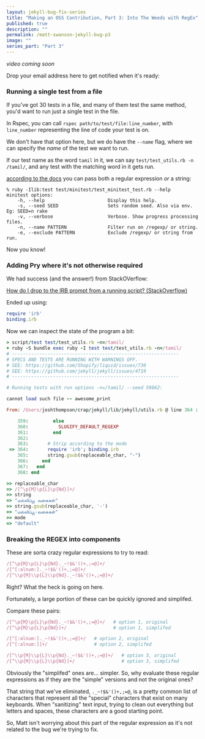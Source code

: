 ```yaml
---
layout: jekyll-bug-fix-series
title: "Making an OSS Contribution, Part 3: Into The Weeds with RegEx"
published: true
description: ""
permalink: /matt-swanson-jekyll-bug-p3
image: ""
series_part: "Part 3"
---
```



_video coming soon_

Drop your email address here to get notified when it's ready:

<script async data-uid="518bab5f60" src="https://josh-thompson.ck.page/518bab5f60/index.js"></script>


### Running a single test from a file

If you've got 30 tests in a file, and many of them test the same method, you'd want to run just a single test in the file. 

In Rspec, you can call `rspec path/to/test/file:line_number`, with `line_number` representing the line of code your test is on.

We don't have that option here, but we do have the `--name` flag, where we can specify the _name_ of the test we want to run.

If our test name as the word `tamil` in it, we can say `test/test_utils.rb -n /tamil/`, and any test with the matching word in it gets run.

[according to the docs](https://github.com/seattlerb/minitest#label-Running+Your+Tests) you can pass both a regular expression _or_ a string:

```
% ruby -Ilib:test test/minitest/test_minitest_test.rb --help
minitest options:
    -h, --help                       Display this help.
    -s, --seed SEED                  Sets random seed. Also via env. Eg: SEED=n rake
    -v, --verbose                    Verbose. Show progress processing files.
    -n, --name PATTERN               Filter run on /regexp/ or string.
    -e, --exclude PATTERN            Exclude /regexp/ or string from run.
```

Now you know!

### Adding Pry where it's not otherwise required

We had success (and the answer!) from StackOVerflow:

[How do I drop to the IRB prompt from a running script? (StackOverflow)](https://stackoverflow.com/questions/1144560/how-do-i-drop-to-the-irb-prompt-from-a-running-script)


Ended up using:

```ruby
require 'irb'
binding.irb
```

Now we can inspect the state of the program a bit:

```ruby
> script/test test/test_utils.rb -n=/tamil/
+ ruby -S bundle exec ruby -I test test/test_utils.rb -n=/tamil/
# -------------------------------------------------------------
# SPECS AND TESTS ARE RUNNING WITH WARNINGS OFF.
# SEE: https://github.com/Shopify/liquid/issues/730
# SEE: https://github.com/jekyll/jekyll/issues/4719
# -------------------------------------------------------------

# Running tests with run options -n=/tamil/ --seed 59662:

cannot load such file -- awesome_print

From: /Users/joshthompson/crap/jekyll/lib/jekyll/utils.rb @ line 364 :

    359:         else
    360:           SLUGIFY_DEFAULT_REGEXP
    361:         end
    362:
    363:       # Strip according to the mode
 => 364:       require 'irb'; binding.irb
    365:       string.gsub(replaceable_char, "-")
    366:     end
    367:   end
    368: end

>> replaceable_char
=> /[^\p{M}\p{L}\p{Nd}]+/
>> string
=> "மல்லிப்பூ வகைகள்"
>> string.gsub(replaceable_char, '-')
=> "மல்லிப்பூ-வகைகள்"
>> mode
=> "default"
```

### Breaking the REGEX into components

These are sorta crazy regular expressions to try to read:

```ruby
/[^\p{M}\p{L}\p{Nd}._~!$&'()+,;=@]+/
/[^[:alnum:]._~!$&'()+,;=@]+/
/[^\\p{M}\\p{L}\\p{Nd}._~!$&'()+,;=@]+/
```

Right? What the heck is going on here.

Fortunately, a large portion of these can be quickly ignored and simplifed. 

Compare these pairs:

```ruby
/[^\p{M}\p{L}\p{Nd}._~!$&'()+,;=@]+/   # option 1, original
/[^\p{M}\p{L}\p{Nd}]+/                 # option 1, simplifed

/[^[:alnum:]._~!$&'()+,;=@]+/   # option 2, original
/[^[:alnum:]]+/                 # option 2, simplifed

/[^\\p{M}\\p{L}\\p{Nd}._~!$&'()+,;=@]+/   # option 3, original
/[^\\p{M}\\p{L}\\p{Nd}]+/                 # option 3, simplifed

```

Obviously the "simplifed" ones are... simpler. So, why evaluate these regular expressions as if they are the "simple" versions and not the original ones?

That string that we've eliminated, `._~!$&'()+,;=@`, is a pretty common list of characters that represent all the "special" characters that exist on many keyboards. When "sanitizing" text input, trying to clean out everything but letters and spaces, these characters are a good starting point.

So, Matt isn't worrying about this part of the regular expression as it's not related to the bug we're trying to fix. 